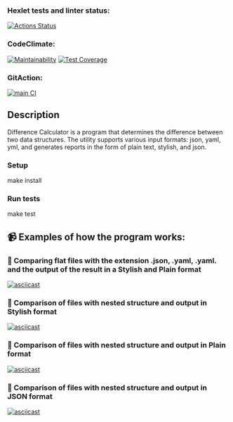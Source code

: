 ### Hexlet tests and linter status:

[![Actions Status](https://github.com/nityulam/frontend-project-46/actions/workflows/hexlet-check.yml/badge.svg)](https://github.com/nityulam/frontend-project-46/actions)

### CodeClimate:

[![Maintainability](https://api.codeclimate.com/v1/badges/ad9292ab46ad63dfb656/maintainability)](https://codeclimate.com/github/nityulam/frontend-project-46/maintainability)
[![Test Coverage](https://api.codeclimate.com/v1/badges/ad9292ab46ad63dfb656/test_coverage)](https://codeclimate.com/github/nityulam/frontend-project-46/test_coverage)

### GitAction:

[![main CI](https://github.com/nityulam/frontend-project-46/actions/workflows/main-ci.yaml/badge.svg)](https://github.com/nityulam/frontend-project-46/actions/workflows/main-ci.yaml)

## Description

Difference Calculator is a program that determines the difference between two data structures.
The utility supports various input formats: json, yaml, yml, and generates reports in the form of plain text, stylish, and json.

### Setup

make install

### Run tests

make test

## :video_camera: Examples of how the program works:

### :large_blue_circle: Comparing flat files with the extension .json, .yaml, .yaml. and the output of the result in a **Stylish and Plain** format

[![asciicast](https://asciinema.org/a/7CccMPhs1UPhu6gUNIx2TBIkd.svg)](https://asciinema.org/a/7CccMPhs1UPhu6gUNIx2TBIkd)

### :large_blue_circle: Comparison of files with nested structure and output in **Stylish** format

[![asciicast](https://asciinema.org/a/pI5YfEbO6N2WcSQQLt9V4ty1a.svg)](https://asciinema.org/a/pI5YfEbO6N2WcSQQLt9V4ty1a)

### :large_blue_circle: Comparison of files with nested structure and output in **Plain** format

[![asciicast](https://asciinema.org/a/MfzvFNF584KUiM1ZP9NNg5E2K.svg)](https://asciinema.org/a/MfzvFNF584KUiM1ZP9NNg5E2K)

### :large_blue_circle: Comparison of files with nested structure and output in **JSON** format

[![asciicast](https://asciinema.org/a/mqryD5nuXKhJVkXjAeqvMDRJB.svg)](https://asciinema.org/a/mqryD5nuXKhJVkXjAeqvMDRJB)
